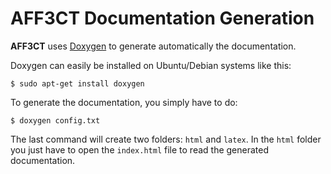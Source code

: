 # AFF3CT Documentation Generation

**AFF3CT** uses [Doxygen](http://www.doxygen.org) to generate automatically the documentation.

Doxygen can easily be installed on Ubuntu/Debian systems like this:

    $ sudo apt-get install doxygen

To generate the documentation, you simply have to do:

    $ doxygen config.txt

The last command will create two folders: `html` and `latex`.
In the `html` folder you just have to open the `index.html` file to read the generated documentation.